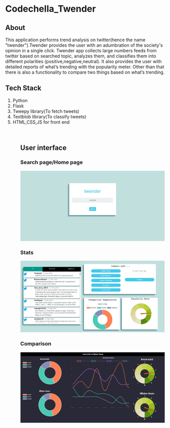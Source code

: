 <h1> Codechella_Twender </h1>

<h2>About</h2>
This application performs trend analysis on twitter(hence the name "twender").Twender provides the user with an adumbration of the society's opinion in a single click.
Twender app collects large numbers feeds from twitter based on searched topic, analyzes them, and classifies them into different polarities (positive,negative,neutral). It also provides the user with detailed reports of what’s trending with the popularity meter. Other than that there is also a functionality to compare two things based on what’s trending.
<br>
<h2>Tech Stack</h2>
<ol>
  <li>Python</li>
  <li>Flask</li>
  <li>Tweepy library(To fetch tweets)</li>
  <li>Textblob library(To classify tweets)</li>
  <li> HTML,CSS,JS for front end</li>
 <ol>
<br>
<h2>User interface</h2>
 
   <h3>Search page/Home page </h3>
<img src="screen%20shots/index.JPG">
   <h3>Stats </h3>
<img src="screen%20shots/main%20page.JPG">
   <h3>Comparison </h3>
<img src="screen%20shots/comparison.JPG">
   

